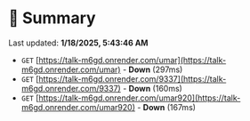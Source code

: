 # 📖 Summary
Last updated: **1/18/2025, 5:43:46 AM**

- `GET` [https://talk-m6gd.onrender.com/umar](https://talk-m6gd.onrender.com/umar) - **Down** (297ms)
- `GET` [https://talk-m6gd.onrender.com/9337](https://talk-m6gd.onrender.com/9337) - **Down** (160ms)
- `GET` [https://talk-m6gd.onrender.com/umar920](https://talk-m6gd.onrender.com/umar920) - **Down** (167ms)
